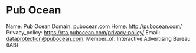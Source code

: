 
# Pub Ocean

Name: Pub Ocean
Domain: pubocean.com
Home: http://pubocean.com/
Privacy_policy: https://rta.pubocean.com/privacy-policy/
Email: dataprotection@pubocean.com.
Member_of: Interactive Advertising Bureau (IAB)
